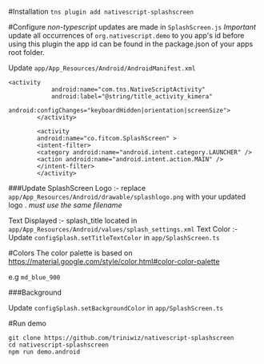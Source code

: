 #Installation
`tns plugin add nativescript-splashscreen`

#Configure
*non-typescript* updates are made in `SplashScreen.js`
*Important* update all occurrences of `org.nativescript.demo` to you app's id before using this plugin the app id can be found in the package.json of your apps root folder.


Update `app/App_Resources/Android/AndroidManifest.xml`

```
<activity
			android:name="com.tns.NativeScriptActivity"
			android:label="@string/title_activity_kimera"
			android:configChanges="keyboardHidden|orientation|screenSize">
		</activity>

        <activity 
		android:name="co.fitcom.SplashScreen" >
		<intent-filter>
		<category android:name="android.intent.category.LAUNCHER" />
		<action android:name="android.intent.action.MAIN" />
		</intent-filter>
		</activity>
```


###Update SplashScreen
Logo :- replace `app/App_Resources/Android/drawable/splashlogo.png` with your updated logo . *must use the same filename*

Text Displayed :- splash_title located in `app/App_Resources/Android/values/splash_settings.xml`
Text Color :- Update `configSplash.setTitleTextColor` in `app/SplashScreen.ts`

#Colors
The color palette is based on https://material.google.com/style/color.html#color-color-palette

e.g `md_blue_900`

###Background

Update `configSplash.setBackgroundColor` in `app/SplashScreen.ts`


#Run demo

```
git clone https://github.com/triniwiz/nativescript-splashscreen
cd nativescript-splashscreen
npm run demo.android
```